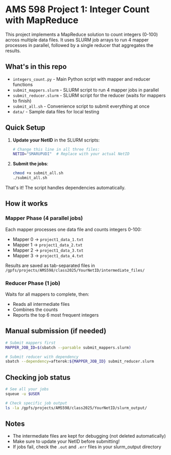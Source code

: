 # AMS 598 Project 1: Integer Count with MapReduce

This project implements a MapReduce solution to count integers (0-100) across multiple data files. It uses SLURM job arrays to run 4 mapper processes in parallel, followed by a single reducer that aggregates the results.

## What's in this repo

- `integers_count.py` - Main Python script with mapper and reducer functions
- `submit_mappers.slurm` - SLURM script to run 4 mapper jobs in parallel
- `submit_reducer.slurm` - SLURM script for the reducer (waits for mappers to finish)
- `submit_all.sh` - Convenience script to submit everything at once
- `data/` - Sample data files for local testing

## Quick Setup

1. **Update your NetID** in the SLURM scripts:
   ```bash
   # Change this line in all three files:
   NETID="SMARUPUDI"  # Replace with your actual NetID
   ```

2. **Submit the jobs**:
   ```bash
   chmod +x submit_all.sh
   ./submit_all.sh
   ```

That's it! The script handles dependencies automatically.

## How it works

### Mapper Phase (4 parallel jobs)
Each mapper processes one data file and counts integers 0-100:
- Mapper 0 → `project1_data_1.txt`
- Mapper 1 → `project1_data_2.txt`
- Mapper 2 → `project1_data_3.txt`
- Mapper 3 → `project1_data_4.txt`

Results are saved as tab-separated files in `/gpfs/projects/AMS598/class2025/YourNetID/intermediate_files/`

### Reducer Phase (1 job)
Waits for all mappers to complete, then:
- Reads all intermediate files
- Combines the counts
- Reports the top 6 most frequent integers

## Manual submission (if needed)

```bash
# Submit mappers first
MAPPER_JOB_ID=$(sbatch --parsable submit_mappers.slurm)

# Submit reducer with dependency
sbatch --dependency=afterok:${MAPPER_JOB_ID} submit_reducer.slurm
```

## Checking job status

```bash
# See all your jobs
squeue -u $USER

# Check specific job output
ls -la /gpfs/projects/AMS598/class2025/YourNetID/slurm_output/
```

## Notes

- The intermediate files are kept for debugging (not deleted automatically)
- Make sure to update your NetID before submitting!
- If jobs fail, check the `.out` and `.err` files in your slurm_output directory

